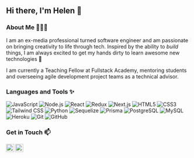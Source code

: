 ## Hi there, I'm Helen 👋

### About Me 👩🏻‍💻

I am an ex-media professional turned software engineer and am passionate on bringing creativity to life through tech. Inspired by the ability to _build_ things, I am always excited to get my hands dirty to learn awesome new technologies 🤘 

I am currently a Teaching Fellow at Fullstack Academy, mentoring students and overseeing agile development project teams as a technical advisor. 

### Languages and Tools ✨

![JavaScript](https://img.shields.io/badge/-JavaScript-black?style=flat&logo=javascript)
![Node.js](https://img.shields.io/badge/-Node.js-339933?logo=node.js&logoColor=white&style=flat)
![React](https://img.shields.io/badge/-React-61DAFB?logo=react&logoColor=white&style=flat)
![Redux](https://img.shields.io/badge/-Redux-764ABC?logo=redux&logoColor=white&style=flat)
![Next.js](https://img.shields.io/badge/-Next.js-000000?logo=next.js&logoColor=white&style=flat)
![HTML5](https://img.shields.io/badge/-HTML5-E34F26?logo=html5&logoColor=white&style=flat)
![CSS3](https://img.shields.io/badge/-CSS3-1572B6?logo=css3&logoColor=white&style=flat)
![Tailwind CSS](https://img.shields.io/badge/-Tailwind%20CSS-38B2AC?logo=tailwind-css&logoColor=white&style=flat)
![Python](https://img.shields.io/badge/-python-3776AB?logo=python&logoColor=white&style=flat)
![Sequelize](https://img.shields.io/badge/-Sequelize-52B0E7?logo=sequelize&logoColor=white&style=flat)
![Prisma](https://img.shields.io/badge/-Prisma-2D3748?logo=prisma&logoColor=white&style=flat)
![PostgreSQL](https://img.shields.io/badge/-PostgreSQL-4169E1?logo=PostgreSQL&logoColor=white&style=flat)
![MySQL](https://img.shields.io/badge/-MySQL-black?style=flat&logo=mysql)
![Heroku](https://img.shields.io/badge/-Heroku-430098?style=flat&logo=heroku)
![Git](https://img.shields.io/badge/-Git-black?style=flat&logo=git)
![GitHub](https://img.shields.io/badge/-GitHub-181717?style=flat&logo=github)


### Get in Touch 📫 
<a href="https://www.linkedin.com/in/helen-sung/"><img width="22px" align="left" src="https://cdn.jsdelivr.net/npm/simple-icons@v3/icons/linkedin.svg"/></a>
<a href="mailto:helenjeehosung@gmail.com?"><img width="22px" align="left" src="https://cdn.jsdelivr.net/npm/simple-icons@3.13.0/icons/gmail.svg"/></a>                                                                                                                                        
                                                                                                                                           
<!--
**helsung/helsung** is a ✨ _special_ ✨ repository because its `README.md` (this file) appears on your GitHub profile.

Here are some ideas to get you started:

- 🔭 I’m currently working on ...
- 🌱 I’m currently learning ...
- 👯 I’m looking to collaborate on ...
- 🤔 I’m looking for help with ...
- 💬 Ask me about ...
- 📫 How to reach me: ...
- 😄 Pronouns: ...
- ⚡ Fun fact: ...
-->
